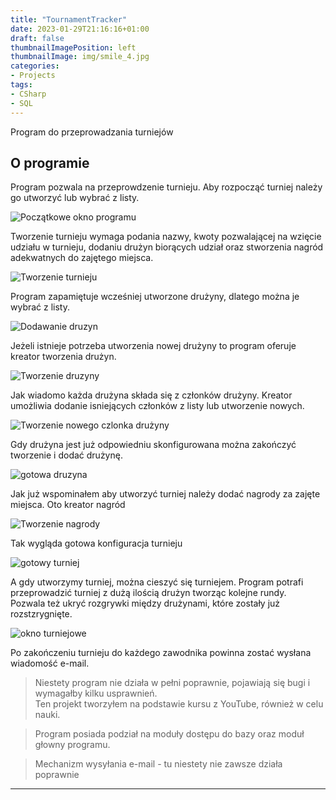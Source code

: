 ```yaml
---
title: "TournamentTracker"
date: 2023-01-29T21:16:16+01:00
draft: false
thumbnailImagePosition: left
thumbnailImage: img/smile_4.jpg
categories:
- Projects
tags:
- CSharp
- SQL
---
```


Program do przeprowadzania turniejów

<!--more-->

## O programie  

Program pozwala na przeprowdzenie turnieju. 
Aby rozpocząć turniej należy go utworzyć lub wybrać z listy.  

![Początkowe okno programu](https://i.imgur.com/Joc9CLU.png)  

Tworzenie turnieju wymaga podania nazwy, kwoty pozwalającej na wzięcie udziału w turnieju, dodaniu drużyn biorących udział oraz stworzenia nagród adekwatnych do zajętego miejsca.  

![Tworzenie turnieju](https://i.imgur.com/ud1hQab.png)  

Program zapamiętuje wcześniej utworzone drużyny, dlatego można je wybrać z listy.  

![Dodawanie druzyn](https://i.imgur.com/JeaKBJV.png)  

Jeżeli istnieje potrzeba utworzenia nowej drużyny to program oferuje kreator tworzenia drużyn.  

![Tworzenie druzyny](https://i.imgur.com/TTsJJv8.png)

Jak wiadomo każda drużyna składa się z członków drużyny. Kreator umożliwia dodanie isniejących członków z listy lub utworzenie nowych.  

![Tworzenie nowego czlonka drużyny](https://i.imgur.com/VGKCDiY.png)  

Gdy drużyna jest już odpowiedniu skonfigurowana można zakończyć tworzenie i dodać drużynę.  

![gotowa druzyna](https://i.imgur.com/8HIYghf.png)  

Jak już wspominałem aby utworzyć turniej należy dodać nagrody za zajęte miejsca. Oto kreator nagród  

![Tworzenie nagrody](https://i.imgur.com/KTTqvGx.png)  

Tak wygląda gotowa konfiguracja turnieju  

![gotowy turniej](https://i.imgur.com/wILYNWa.png)  

A gdy utworzymy turniej, można cieszyć się turniejem. Program potrafi przeprowadzić turniej z dużą ilością drużyn tworząc kolejne rundy.  
Pozwala też ukryć rozgrywki między drużynami, które zostały już rozstzrygnięte.

![okno turniejowe](https://i.imgur.com/58KpUbl.png)  

Po zakończeniu turnieju do każdego zawodnika powinna zostać wysłana wiadomość e-mail.

> Niestety program nie działa w pełni poprawnie, pojawiają się bugi i wymagałby kilku usprawnień.  
> Ten projekt tworzyłem na podstawie kursu z YouTube, również w celu nauki.  

> Program posiada podział na moduły dostępu do bazy oraz moduł głowny programu.  

> Mechanizm wysyłania e-mail - tu niestety nie zawsze działa poprawnie

---
